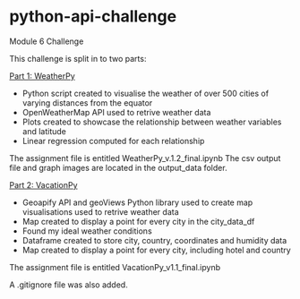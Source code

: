 # python-api-challenge
Module 6 Challenge

This challenge is split in to two parts:

<u>Part 1: WeatherPy</u>

- Python script created to visualise the weather of over 500 cities of varying distances from the equator
- OpenWeatherMap API used to retrive weather data
- Plots created to showcase the relationship between weather variables and latitude
- Linear regression computed for each relationship


The assignment file is entitled WeatherPy_v.1.2_final.ipynb 
The csv output file and graph images are located in the output_data folder.


<u>Part 2: VacationPy</u>

- Geoapify API and geoViews Python library used to create map visualisations used to retrive weather data
- Map created to display a point for every city in the city_data_df
- Found my ideal weather conditions
- Dataframe created to store city, country, coordinates and humidity data
- Map created to display a point for every city, including hotel and country


The assignment file is entitled VacationPy_v1.1_final.ipynb 

A .gitignore file was also added.

